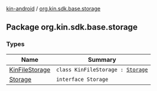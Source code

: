 [kin-android](../index.md) / [org.kin.sdk.base.storage](./index.md)

## Package org.kin.sdk.base.storage

### Types

| Name | Summary |
|---|---|
| [KinFileStorage](-kin-file-storage/index.md) | `class KinFileStorage : `[`Storage`](-storage/index.md) |
| [Storage](-storage/index.md) | `interface Storage` |
